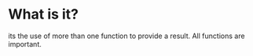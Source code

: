 # What is it? 
its the use of more than one function to provide a result. All functions are important. 

